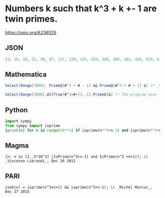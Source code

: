 # Numbers k such that k^3 \+ k \+\- 1 are twin primes\.
https://oeis.org/A236526
## JSON
```JSON
[3, 15, 18, 21, 39, 87, 117, 120, 135, 243, 360, 366, 381, 426, 429, 615, 642, 723, 879, 1002, 1023, 1170, 1173, 1224, 1458, 1506, 1518, 1530, 1731, 1896, 1920, 1965, 2007, 2025, 2058, 2133, 2160, 2376, 2379, 2382, 2406, 2553, 2577, 2673, 2703, 2727]
```
## Mathematica
```Mathematica
Select[Range[3000], PrimeQ[#^3 + # - 1] && PrimeQ[#^3 + # + 1] &] (* _Vincenzo Librandi_, Dec 26 2015 *)
```
```Mathematica
Select[Range[3000],AllTrue[#^3+#+{1,-1},PrimeQ]&] (* The program uses the AllTrue function from Mathematica version 10 *) (* _Harvey P. Dale_, Feb 23 2020 *)
```
## Python
```Python
import sympy
from sympy import isprime
{print(n) for n in range(10**4) if isprime(n**3+n-1) and isprime(n**3+n+1)}
```
## Magma
```Magma
[n: n in [1..5*10^3] |IsPrime(n^3+n-1) and IsPrime(n^3 +n+1)]; // _Vincenzo Librandi_, Dec 26 2015
```
## PARI
```PARI
isok(n) = isprime(n^3+n+1) && isprime(n^3+n-1); \\ _Michel Marcus_, Dec 27 2015
```
